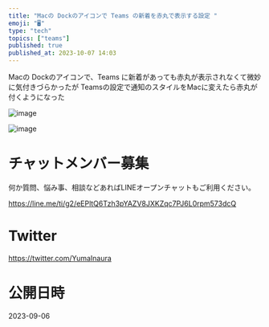 ```yaml
---
title: "Macの Dockのアイコンで Teams の新着を赤丸で表示する設定 "
emoji: "🖥"
type: "tech"
topics: ["teams"]
published: true
published_at: 2023-10-07 14:03
---
```


Macの Dockのアイコンで、Teams に新着があっても赤丸が表示されなくて微妙に気付きづらかったが
Teamsの設定で通知のスタイルをMacに変えたら赤丸が付くようになった
 

![image](https://github.com/YumaInaura/YumaInaura/assets/13635059/cde51f01-e944-4e8d-8a1d-df25d9d45e17)

![image](https://github.com/YumaInaura/YumaInaura/assets/13635059/6c2158ed-791d-4a09-8486-04cc85973441)


# チャットメンバー募集


何か質問、悩み事、相談などあればLINEオープンチャットもご利用ください。

https://line.me/ti/g2/eEPltQ6Tzh3pYAZV8JXKZqc7PJ6L0rpm573dcQ


# Twitter

https://twitter.com/YumaInaura


# 公開日時

2023-09-06
